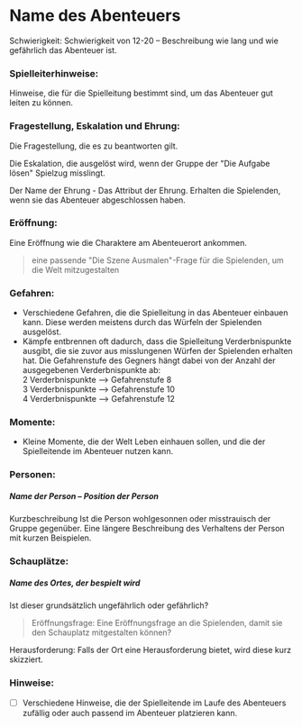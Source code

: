 # Name des Abenteuers

Schwierigkeit: Schwierigkeit von 12-20 –  Beschreibung wie lang und wie gefährlich das Abenteuer ist.

### Spielleiterhinweise:

Hinweise, die für die Spielleitung bestimmt sind, um das Abenteuer gut leiten zu können.

### Fragestellung, Eskalation und Ehrung:

Die Fragestellung, die es zu beantworten gilt. 

Die Eskalation, die ausgelöst wird, wenn der Gruppe der "Die Aufgabe lösen" Spielzug misslingt.

Der Name der Ehrung - Das Attribut der Ehrung. Erhalten die Spielenden, wenn sie das Abenteuer abgeschlossen haben.

### Eröffnung:

Eine Eröffnung wie die Charaktere am Abenteuerort ankommen. 

> eine passende "Die Szene Ausmalen"-Frage für die Spielenden, um die Welt mitzugestalten

### Gefahren:

-	Verschiedene Gefahren, die die Spielleitung in das Abenteuer einbauen kann. Diese werden meistens durch das Würfeln der Spielenden ausgelöst.  
-	Kämpfe entbrennen oft dadurch, dass die Spielleitung Verderbnispunkte ausgibt, die sie zuvor aus misslungenen Würfen der Spielenden erhalten hat. Die Gefahrenstufe des Gegners hängt dabei von der Anzahl der ausgegebenen Verderbnispunkte ab:  
    2 Verderbnispunkte --> Gefahrenstufe 8  
 	 3 Verderbnispunkte --> Gefahrenstufe 10  
 	 4 Verderbnispunkte --> Gefahrenstufe 12  

### Momente:

- Kleine Momente, die der Welt Leben einhauen sollen, und die der Spielleitende im Abenteuer nutzen kann.

### Personen:

##### Name der Person – Position der Person

Kurzbeschreibung 
Ist die Person wohlgesonnen oder misstrauisch der Gruppe gegenüber.
Eine längere Beschreibung des Verhaltens der Person mit kurzen Beispielen.

### Schauplätze:

##### Name des Ortes, der bespielt wird

Ist dieser grundsätzlich ungefährlich oder gefährlich?

> Eröffnungsfrage: Eine Eröffnungsfrage an die Spielenden, damit sie den Schauplatz mitgestalten können?

Herausforderung: Falls der Ort eine Herausforderung bietet, wird diese kurz skizziert.

### Hinweise:

-	[   ] Verschiedene Hinweise, die der Spielleitende im Laufe des Abenteuers zufällig oder auch passend im Abenteuer platzieren kann.
